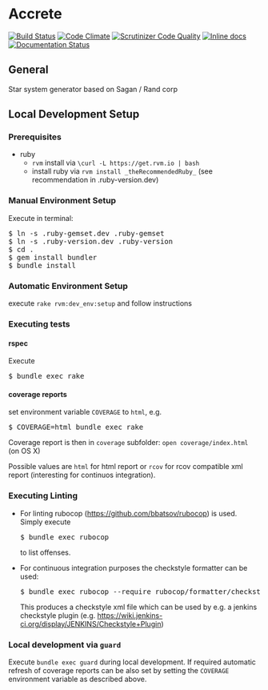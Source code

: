 # Accrete

[![Build Status](https://travis-ci.org/monolar/accrete-rb.svg?branch=master)](https://travis-ci.org/monolar/accrete-rb)
[![Code Climate](https://codeclimate.com/github/monolar/accrete-rb/badges/gpa.svg)](https://codeclimate.com/github/monolar/accrete-rb)
[![Scrutinizer Code Quality](https://scrutinizer-ci.com/g/monolar/accrete-rb/badges/quality-score.png?b=master)](https://scrutinizer-ci.com/g/monolar/accrete-rb/?branch=master)
[![Inline docs](http://inch-ci.org/github/monolar/accrete-rb.svg?branch=master)](http://inch-ci.org/github/monolar/accrete-rb)
[![Documentation Status](https://readthedocs.org/projects/accrete-rb/badge/?version=latest)](https://readthedocs.org/projects/accrete-rb/?badge=latest)

## General

Star system generator based on Sagan / Rand corp

## Local Development Setup

### Prerequisites

* ruby
    * `rvm` install via `\curl -L https://get.rvm.io | bash`
    * install ruby via `rvm install _theRecommendedRuby_` (see recommendation in .ruby-version.dev)

### Manual Environment Setup

Execute in terminal:

<pre>
$ ln -s .ruby-gemset.dev .ruby-gemset
$ ln -s .ruby-version.dev .ruby-version
$ cd .
$ gem install bundler
$ bundle install
</pre>

### Automatic Environment Setup

execute `rake rvm:dev_env:setup` and follow instructions

### Executing tests

#### rspec

Execute

<pre>
$ bundle exec rake
</pre>

#### coverage reports

set environment variable `COVERAGE` to `html`, e.g.

<pre>
$ COVERAGE=html bundle exec rake
</pre>

Coverage report is then in `coverage` subfolder: `open coverage/index.html` (on OS X)

Possible values are `html` for html report or `rcov` for rcov compatible xml report (interesting for continuos integration).

### Executing Linting

* For linting rubocop (https://github.com/bbatsov/rubocop) is used. Simply execute

  <pre>
  $ bundle exec rubocop
  </pre>

  to list offenses.

* For continuous integration purposes the checkstyle formatter can be used:

  <pre>
  $ bundle exec rubocop --require rubocop/formatter/checkstyle_formatter --format RuboCop::Formatter::CheckstyleFormatter --no-color --out checkstyle
  </pre>

  This produces a checkstyle xml file which can be used by e.g. a jenkins checkstyle plugin (e.g. https://wiki.jenkins-ci.org/display/JENKINS/Checkstyle+Plugin)

### Local development via `guard`

Execute `bundle exec guard` during local development. If required automatic refresh of coverage reports can be also set by setting the `COVERAGE` environment variable as described above.

